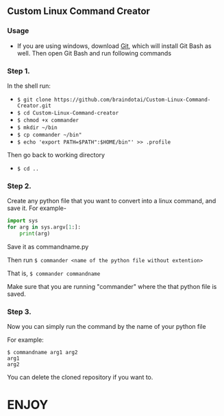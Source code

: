 ## Custom Linux Command Creator

### Usage

- If you are using windows, download [Git](https://git-scm.com/download/win), which will install Git Bash as well. Then open Git Bash and run following commands

### Step 1.
In the shell run:
- `$ git clone https://github.com/braindotai/Custom-Linux-Command-Creator.git`
- `$ cd Custom-Linux-Command-creator`
- `$ chmod +x commander`
- `$ mkdir ~/bin`
- `$ cp commander ~/bin"`
- `$ echo 'export PATH=$PATH":$HOME/bin"' >> .profile`

Then go back to working directory
- `$ cd ..`


### Step 2.
Create any python file that you want to convert into a linux command, and save it.
For example-
```python
import sys
for arg in sys.argv[1:]:
    print(arg)
```
Save it as commandname.py


Then run `$ commander <name of the python file without extention>`

That is, `$ commander commandname`

Make sure that you are running "commander" where the that python file is saved.

### Step 3.
Now you can simply run the command by the name of your python file

For example:

```
$ commandname arg1 arg2
arg1
arg2
```

You can delete the cloned repository if you want to.

# __ENJOY__